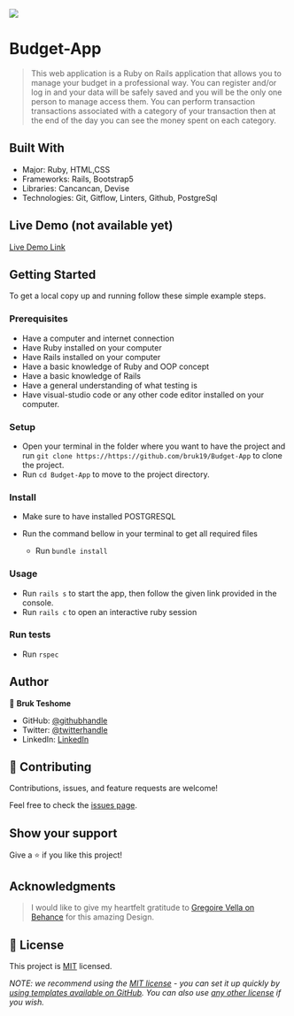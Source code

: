 ![](https://img.shields.io/badge/Microverse-blueviolet)

# Budget-App

> This web application is a Ruby on Rails application that allows you to manage your budget in a professional way. You can register and/or log in and your data will be safely saved and you will be the only one person to manage access them. You can perform transaction transactions associated with a category of your transaction then at the end of the day you can see the money spent on each category.


## Built With

- Major: Ruby, HTML,CSS
- Frameworks: Rails, Bootstrap5
- Libraries: Cancancan, Devise
- Technologies: Git, Gitflow, Linters, Github, PostgreSql

## Live Demo (not available yet)

[Live Demo Link](https://budget01app.herokuapp.com/)


## Getting Started


To get a local copy up and running follow these simple example steps.

### Prerequisites
- Have a computer and internet connection
- Have Ruby installed on your computer
- Have Rails installed on your computer
- Have a basic knowledge of Ruby and OOP concept
- Have a basic knowledge of Rails
- Have a general understanding of what testing is
- Have visual-studio code or any other code editor installed on your computer.

### Setup
- Open your terminal in the folder where you want to have the project and run `git clone https://https://github.com/bruk19/Budget-App` to clone the project.
- Run `cd Budget-App` to move to the project directory.

### Install
- Make sure to have installed POSTGRESQL

- Run the command bellow in your terminal to get all required files

   - Run `bundle install`  

### Usage
- Run `rails s` to start the app, then follow the given link provided in the console.
- Run `rails c` to open an interactive ruby session

### Run tests
- Run `rspec`

## Author

👤 **Bruk Teshome**

- GitHub: [@githubhandle](https://github.com/bruk19)
- Twitter: [@twitterhandle](https://twitter.com/Bruktesh)
- LinkedIn: [LinkedIn](https://linkedin.com/in/bruk-teshome-ab4325226)

## 🤝 Contributing

Contributions, issues, and feature requests are welcome!

Feel free to check the [issues page](https://https://github.com/bruk19/Budget-App/issues).

## Show your support

Give a ⭐️ if you like this project!

## Acknowledgments

>I would like to give my heartfelt gratitude to [Gregoire Vella on Behance](https://www.behance.net/gregoirevella) for this amazing Design. 

## 📝 License

This project is [MIT](./LICENSE) licensed.

_NOTE: we recommend using the [MIT license](https://choosealicense.com/licenses/mit/) - you can set it up quickly by [using templates available on GitHub](https://docs.github.com/en/communities/setting-up-your-project-for-healthy-contributions/adding-a-license-to-a-repository). You can also use [any other license](https://choosealicense.com/licenses/) if you wish._
